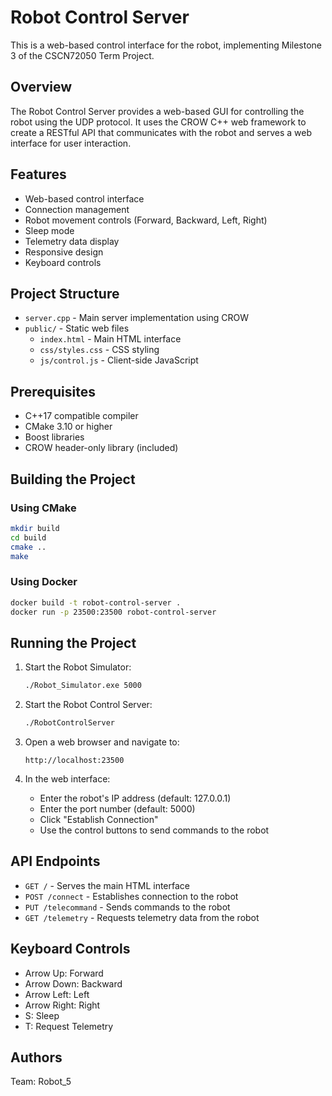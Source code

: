 # Robot Control Server

This is a web-based control interface for the robot, implementing Milestone 3 of the CSCN72050 Term Project.

## Overview

The Robot Control Server provides a web-based GUI for controlling the robot using the UDP protocol. It uses the CROW C++ web framework to create a RESTful API that communicates with the robot and serves a web interface for user interaction.

## Features

- Web-based control interface
- Connection management
- Robot movement controls (Forward, Backward, Left, Right)
- Sleep mode
- Telemetry data display
- Responsive design
- Keyboard controls

## Project Structure

- `server.cpp` - Main server implementation using CROW
- `public/` - Static web files
  - `index.html` - Main HTML interface
  - `css/styles.css` - CSS styling
  - `js/control.js` - Client-side JavaScript

## Prerequisites

- C++17 compatible compiler
- CMake 3.10 or higher
- Boost libraries
- CROW header-only library (included)

## Building the Project

### Using CMake

```bash
mkdir build
cd build
cmake ..
make
```

### Using Docker

```bash
docker build -t robot-control-server .
docker run -p 23500:23500 robot-control-server
```

## Running the Project

1. Start the Robot Simulator:
   ```bash
   ./Robot_Simulator.exe 5000
   ```

2. Start the Robot Control Server:
   ```bash
   ./RobotControlServer
   ```

3. Open a web browser and navigate to:
   ```
   http://localhost:23500
   ```

4. In the web interface:
   - Enter the robot's IP address (default: 127.0.0.1)
   - Enter the port number (default: 5000)
   - Click "Establish Connection"
   - Use the control buttons to send commands to the robot

## API Endpoints

- `GET /` - Serves the main HTML interface
- `POST /connect` - Establishes connection to the robot
- `PUT /telecommand` - Sends commands to the robot
- `GET /telemetry` - Requests telemetry data from the robot

## Keyboard Controls

- Arrow Up: Forward
- Arrow Down: Backward
- Arrow Left: Left
- Arrow Right: Right
- S: Sleep
- T: Request Telemetry

## Authors

Team: Robot_5
